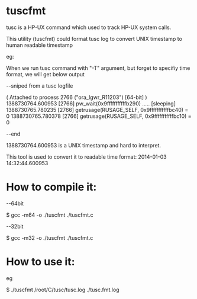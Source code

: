 tuscfmt
=======

tusc is a HP-UX command which used to track HP-UX system calls.

This utility (tuscfmt) could format tusc log to convert UNIX timestamp to human readable timestamp

eg:

When we run tusc command with "-T" argument, but forget to specifiy time format, we will get below output

--sniped from a tusc logfile

( Attached to process 2766 ("ora_lgwr_R11203") [64-bit] )
1388730764.600953 [2766] pw_wait(0x9fffffffffffb290) ..... [sleeping]
1388730765.780235 [2766] getrusage(RUSAGE_SELF, 0x9fffffffffffbc40) = 0
1388730765.780378 [2766] getrusage(RUSAGE_SELF, 0x9fffffffffffbc10) = 0

--end 

1388730764.600953 is a UNIX timestamp and hard to interpret.

This tool is used to convert it to readable time format: 2014-01-03 14:32:44.600953

How to compile it:
=======

--64bit

$ gcc -m64 -o ./tuscfmt ./tuscfmt.c

--32bit

$ gcc -m32 -o ./tuscfmt ./tuscfmt.c


How to use it:
=======

eg

$ ./tuscfmt /root/C/tusc/tusc.log ./tusc.fmt.log
